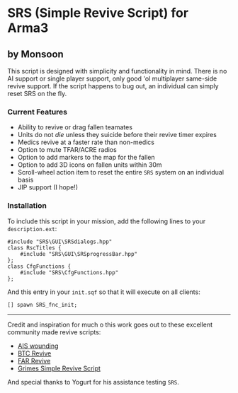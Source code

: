 # SRS (Simple Revive Script) for Arma3

## by Monsoon

This script is designed with simplicity and functionality in mind.  There is no AI support or single player support, only good 'ol multiplayer same-side revive support.  If the script happens to bug out, an individual can simply reset SRS on the fly.

### Current Features
* Ability to revive or drag fallen teamates
* Units do not *die* unless they suicide before their revive timer expires
* Medics revive at a faster rate than non-medics
* Option to mute TFAR/ACRE radios
* Option to add markers to the map for the fallen
* Option to add 3D icons on fallen units within 30m
* Scroll-wheel action item to reset the entire ``SRS`` system on an individual basis
* JIP support (I hope!)

### Installation
To include this script in your mission, add the following lines to your ``description.ext``:

    #include "SRS\GUI\SRSdialogs.hpp"
    class RscTitles {
    	#include "SRS\GUI\SRSprogressBar.hpp"
    };
    class CfgFunctions {
    	#include "SRS\CfgFunctions.hpp"
    };
    
And this entry in your ``init.sqf`` so that it will execute on all clients:

    [] spawn SRS_fnc_init;
    
-----

Credit and inspiration for much o this work goes out to these excellent community made revive scripts:

* [AIS wounding](http://forums.bistudio.com/showthread.php?170975-A3-Wounding-System)
* [BTC Revive](http://forums.bistudio.com/showthread.php?148085-BTC-Revive)
* [FAR Revive](http://forums.bistudio.com/showthread.php?155989-Farooq-s-Revive)
* [Grimes Simple Revive Script](http://forums.bistudio.com/showthread.php?177595-Grimes-Simple-Revive-Script)

And special thanks to Yogurt for his assistance testing ``SRS``.